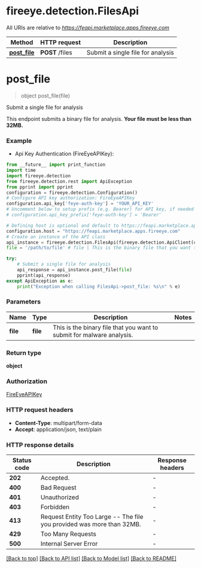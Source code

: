 # fireeye.detection.FilesApi

All URIs are relative to *https://feapi.marketplace.apps.fireeye.com*

Method | HTTP request | Description
------------- | ------------- | -------------
[**post_file**](FilesApi.md#post_file) | **POST** /files | Submit a single file for analysis


# **post_file**
> object post_file(file)

Submit a single file for analysis

This endpoint submits a binary file for analysis. **Your file must be less than 32MB.**

### Example

* Api Key Authentication (FireEyeAPIKey):
```python
from __future__ import print_function
import time
import fireeye.detection
from fireeye.detection.rest import ApiException
from pprint import pprint
configuration = fireeye.detection.Configuration()
# Configure API key authorization: FireEyeAPIKey
configuration.api_key['feye-auth-key'] = 'YOUR_API_KEY'
# Uncomment below to setup prefix (e.g. Bearer) for API key, if needed
# configuration.api_key_prefix['feye-auth-key'] = 'Bearer'

# Defining host is optional and default to https://feapi.marketplace.apps.fireeye.com
configuration.host = "https://feapi.marketplace.apps.fireeye.com"
# Create an instance of the API class
api_instance = fireeye.detection.FilesApi(fireeye.detection.ApiClient(configuration))
file = '/path/to/file' # file | This is the binary file that you want to submit for malware analysis.

try:
    # Submit a single file for analysis
    api_response = api_instance.post_file(file)
    pprint(api_response)
except ApiException as e:
    print("Exception when calling FilesApi->post_file: %s\n" % e)
```

### Parameters

Name | Type | Description  | Notes
------------- | ------------- | ------------- | -------------
 **file** | **file**| This is the binary file that you want to submit for malware analysis. | 

### Return type

**object**

### Authorization

[FireEyeAPIKey](../README.md#FireEyeAPIKey)

### HTTP request headers

 - **Content-Type**: multipart/form-data
 - **Accept**: application/json, text/plain

### HTTP response details
| Status code | Description | Response headers |
|-------------|-------------|------------------|
**202** | Accepted. |  -  |
**400** | Bad Request |  -  |
**401** | Unauthorized |  -  |
**403** | Forbidden |  -  |
**413** | Request Entity Too Large -- The file you provided was more than 32MB. |  -  |
**429** | Too Many Requests |  -  |
**500** | Internal Server Error |  -  |

[[Back to top]](#) [[Back to API list]](../README.md#documentation-for-api-endpoints) [[Back to Model list]](../README.md#documentation-for-models) [[Back to README]](../README.md)

